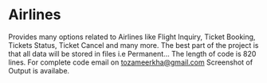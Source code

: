 # Airlines
Provides many options related to Airlines like Flight Inquiry, Ticket Booking, Tickets Status, Ticket Cancel and many more. The best part of the project is that all data will be stored in files i.e Permanent...
The length of code is 820 lines.
For complete code email on tozameerkha@gmail.com
Screenshot of Output is availabe.
